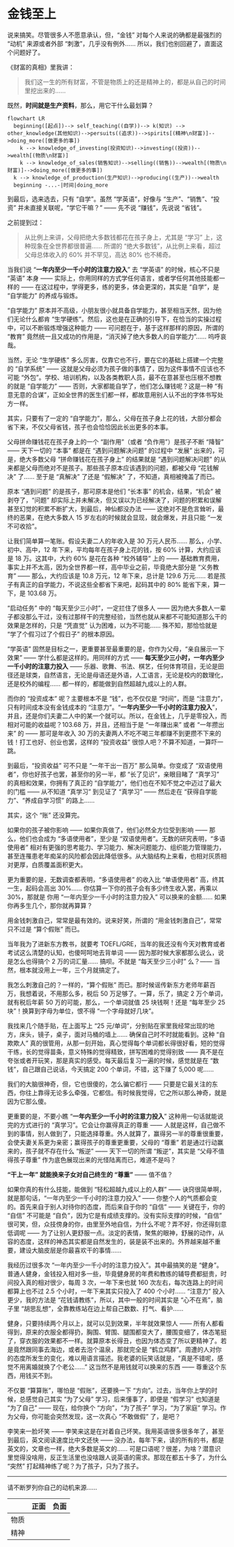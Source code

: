 # 金钱至上

说来搞笑。尽管很多人不愿意承认，但，“金钱” 对每个人来说的确都是最强烈的 “动机” 来源或者外部 “刺激”，几乎没有例外…… 所以，我们也别回避了，直面这个问题好了。

《财富的真相》里我讲：

> 我们这一生的所有财富，不管是物质上的还是精神上的，都是从自己的时间里挖出来的……

既然，**时间就是生产资料**，那么，用它干什么最划算？

```mermaid
flowchart LR
  beginning([起点])--> self_teaching((自学))--> k(知识) --> other_knowledge(其他知识)-->persuits((追求))-->spirits[(精神\n财富)]-->doing_more([做更多的事])
  	k --> knowledge_of_investing(投资知识)-->investing((投资))-->wealth[(物质\n财富)]
	k --> knowledge_of_sales(销售知识)-->selling((销售))-->wealth[(物质\n财富)]-->doing_more([做更多的事])
  k --> knowledge_of_production(生产知识)-->producing((生产))-->wealth
  beginning -...-|时间|doing_more
```

到最后，选来选去，只有 “自学”。虽然 “学英语”，好像与 “生产”、“销售”、“投资” 并未直接关联呢，“学它干嘛？” —— 先不说 “赚钱”，先说说 “省钱”。

之前提到过：

> 从比例上来讲，父母把绝大多数钱都花在孩子身上，尤其是 “学习” 上，这种现象在全世界都很普遍…… 所谓的 “绝大多数钱”，从比例上来看，超过父母总体收入的 60% 并不罕见，高达 80% 也不稀奇。

当我们说 “**一年内至少一千小时的注意力投入**” 去 “学英语” 的时候，核心不只是 “英语” 本身 —— 实际上，你用同样的方式学任何语言，或者学任何其他技能都一样的 —— 在这过程中，学得更多，练的更多，体会更深的，其实是 “自学”，是 “自学能力” 的养成与锻炼。

“自学能力” 原本并不高级，小朋友很小就具备自学能力，甚至相当天然，因为他们无论什么都肯 “生学硬练”。然后，这也是在正确的引导下，在恰当的实操过程中，可以不断锻炼增强这种能力 —— 可问题在于，基于这样那样的原因，所谓的 “教育” 竟然统一且又成功的作用是，“消灭掉了绝大多数人的自学能力”…… 呜呼哀哉。

当然，无论 “生学硬练” 多么厉害，仅靠它也不行，要在它的基础上搭建一个完整的 “自学系统” —— 这就是父母必须为孩子做的事情了，因为这件事情不应该也不可能 “外包”。学校、培训机构，以及各类教职人员，最不在意甚至也压根不想教的就是 “自学能力” —— 否则，大家都能自学了，他们怎么赚钱呢？这是一种 “有意无意的合谋”，正如全世界的医生们都一样，都故意用别人认不出的字体书写处方一样。

其实，只要有了一定的 “自学能力”，那么，父母在孩子身上花的钱，大部分都会省下来，不仅父母省钱，孩子也会恰恰因此长出更多的本事。

父母拼命赚钱花在孩子身上的一个 “副作用”（或者 “负作用”）是孩子不断 “降智” —— 天下一切的 “本事” 都是在 “遇到问题解决问题” 的过程中 “发展” 出来的，可是，绝大多数父母 “拼命赚钱花在孩子身上” 的结果就是 “遇到问题解决问题” 的从来都是父母而绝对不是孩子。那些孩子原本应该遇到的问题，都被父母 “花钱解决” 了…… 至于是 “真解决” 了还是 “假解决” 了，不知道，真相被掩盖了而已。

原本 “遇到问题” 的是孩子，那可原本是他们 “长本事” 的机会，结果，“机会” 被剥夺了，“问题” 却实际上并未解决，但又误以为已经解决了，问题的积累和误解甚至幻觉的积累不断扩大，到最后，神仙都没办法 —— 这绝对不是危言耸听，最终的恶果，在绝大多数人 15 岁左右的时候就会显现，就会爆发，并且只能 “一发不可收拾”。

让我们简单算一笔账。假设夫妻二人的年收入是 30 万元人民币…… 那么，小学、初中、高中，12 年下来，平均每年在孩子身上花的钱，按 60% 计算，大约应该是 18 万。这其中，大约 60% 是花在各种 “校外辅导” 上的 —— 基础教育费用，事实上并不太高，因为全世界都一样，高中毕业之前，毕竟绝大部分是 “义务教育” —— 那么，大约应该是 10.8 万元，12 年下来，总计是 129.6 万元…… 若是孩子有真正的自学能力，不说这些全都省下来吧，起码其中的 80% 能省下来，算一下，是 103.68 万。

“启动任务” 中的 “每天至少三小时”，一定拦住了很多人 —— 因为绝大多数人一辈子都没那么干过，没有过那样干的完整经验，当然也就从来都不可能知道那么干的效果是怎样的，只是 “凭直觉” 认为困难，以为不可能…… 殊不知，那恰恰就是 “学了个假习过了个假日子” 的根本原因。

“学英语” 固然是目标之一，更重要甚至最重要的是，你作为父母，“亲自展示一下效果” —— 学什么都是这样的。用同样的方式 —— **每天至少三小时，一年内至少一千小时的注意力投入** —— 乐器、歌舞、书法、棋艺，任何体育项目，无论是田径还是球类，自然语言，无论是母语还是外语，人工语言，无论是校内的数理化，还是校外的编程…… 都一样的，都能做到自然超越九成以上的人群。

而你的 “投资成本” 呢？主要根本不是 “钱”，也不仅仅是 “时间”，而是 “注意力”，只有时间成本没有金钱成本的 “注意力”。“**一年内至少一千小时的注意力投入**”，并且，还是你们夫妻二人中的某一个就可以。所以，在金钱上，几乎是零投入，而相对可能的收益呢？103.68 万，并且，还相当于是 “一年赚出来” 或者 “一年攒出来” 的 —— 那可是年收入 30 万的夫妻两人不吃不喝三年都赚不到更攒不下来的钱！打工也好、创业也罢，这样的 “投资收益” 很惊人吧？不算不知道，一算吓一跳。

到最后，“投资收益” 可不只是 “一年干出一百万” 那么简单。你变成了 “双语使用者”，你也好孩子也罢，甚至你的另一半，都 “长了见识”，亲眼目睹了 “真学习” 的真相和效果，你拥有了真正的 “自学能力”，他们也在不知不觉之中迈过了最大的门槛 —— 从不知道 “真学习” 到见证了 “真学习” —— 然后走在 “获得自学能力”、“养成自学习惯” 的路上…… 

其实，这个 “账” 还没算完。

如果你的孩子被你影响 —— 如果你真做了，他们必然全方位受到影响 —— 那么，他们也会成为 “多语使用者”，至少是 “双语使用者”。无数的研究表明，“多语使用者” 相对有更强的思考能力、学习能力、解决问题能力、组织能力管理能力，甚至连罹患老年痴呆的风险都会因此降低很多。从大脑结构上来看，也相对灰质相对更厚，白质覆盖面积更大。

更为重要的是，无数调查都表明，“多语使用者” 的收入比 “单语使用者” 高，终其一生，起码会高出 30%…… 你估算一下你的孩子会有多少终生收入罢，再乘以 30%，那就是 你用 “一年内至少一千小时的注意力投入” 可以换来的金额…… 如果你再多生几个，那你就再算算？

用金钱刺激自己，常常是最有效的。说来好笑，所谓的 “用金钱刺激自己”，常常只不过是 “算个假账” 而已。

当年我为了进新东方教书，就要考 TOEFL/GRE，当年的我还没有今天对教育或者考试这么清楚的认知，也傻呵呵地去背单词 —— 因为那时候大家都那么说么，说是怎么也得搞个 2 万的词汇量…… 搞呗。不就是 “每天至少三小时” 么？—— 当然，根本就没用上一年，三个月就搞定了。

我怎么刺激自己的？一样的，“算个假账” 而已。那时候谣传新东方老师年薪百万，我想着说，不用那么多，税后 50 万足够了。一算，乐了，搞定 2 万个单词，就有税后年薪 50 万的可能，那么，一个单词就值 25 块钱啊！还是 “每年至少 25 块”！换算到字母为单位，恨不得 “一个字母就好几块”。

我找来几个随手贴，在上面写上 “25 元/单词”，分别贴在家里我经常出现的地方，床头，镜子，桌子，面对马桶的墙上…… 确保自己时不时就能看到。这种 “自欺欺人” 真的很管用，从那一刻开始，真心觉得每个单词都长得很好看，短的觉得干练，长的觉得苗条，意义特殊的觉得精致，拼写困难的觉得别致 —— 真不是在夸张或者开玩笑，那是真实的感受。每天最后复习一遍的时候，感觉就是在 “数钱”，自己跟自己说话，今天搞定 200 个单词，不错，这下赚了 5,000 呢……

我们的大脑很神奇，但，它也很傻的，怎么骗它都行 —— 只要是它最关注的东西，你往上靠得无论多么牵强，它都信。有时候我觉得，它之所以那么神奇，就是因为它那么傻。

更重要的是，不要小瞧 “**一年内至少一千小时的注意力投入**” 这种用一句话就能说完的方式进行的 “真学习”。它会让你赢得真正的尊重 —— 人就是这样，自己做不到的事情，别人做到了，只能选择尊重。外人就算了，赢得另一半的尊重很重要，会使夫妻关系更为亲密；赢得孩子的尊重更重要，父母的 “尊重” 若是通过行动赢来的，孩子就不存在什么 “叛逆” —— 天下一切的所谓 “叛逆”，其实是 “父母不值得孩子尊重” 作为底色展现出来的光怪陆离而已，难道不是吗？

**“干上一年” 就能换来子女对自己终生的 “尊重”** —— 值不值？

如果你真的有什么技能，能做到 “轻松超越九成以上的人群” —— 诀窍很简单啊，就是那句话，“一年内至少一千小时的注意力投入” —— 你整个人的气质都会变的。首先来自于别人对待你的态度，而后来自于你的 “自信” —— 关键在于，你的 “自信” 不可能是 “自负”，因为它是有成绩支撑的。没有实际支撑的时候，“自信” 很可笑，但，众技傍身的你，由里至外地自信，为什么不呢？弄不好，你还得刻意低调呢 —— 为了让别人更舒服一点。淡定的表情，聚焦的眼神，舒展的动作，从容的态度，这样的神态其实都是自然发生的，装是装不出来的。外界越来越不重要，建设大脑皮层是你最喜欢干的事情……

我经历过很多次 “一年内至少一千小时的注意力投入”。其中最搞笑的是 “健身”。普通人健身，金钱投入相对多一些，毕竟健身房的年费和教练的辅导费都挺贵，时间投入真的相对很少，每周 3 次，一年下来也就 160 次左右，每次连路上的时间都算上也不过 2.5 个小时，一年下来其实只投入了 400 个小时…… “注意力” 投入更少，我的方法是 “花钱请教练”，所以，其中一般的时间其实是 “心不在焉”，脑子里 “胡思乱想”，全靠教练站在边上帮自己数数、打气、看护……

健身，只要持续两个月以上，就可以见到效果，半年就效果惊人 —— 所有人都看得到，原来的衣服全都得扔，胸围、臂围、腿围都变大了，腰围变细了，体态笔挺了，穿衣服的效果都不一样。就算原本长得丑，也因为体态变了所以更精神了。若是竟然跟同事去海边，或者去泡个温泉，那就完全是 “鹤立鸡群”。周遭的人对你的态度所发生的变化，难以用语言描述。我老婆的玩笑话就是，“真是不错呢，感觉不用离婚就换了个老公……” 这当然不是用钱就可以换来的东西 —— 尊重这个东西，用钱买不到。

不仅要 “算算账”，哪怕是 “假账”，还要换一下 “方向”。过去，当年你上学的时候，总感觉自己其实 “为了父母” 学习，后来懂事了，即便是 “假学习” 也知道是 “为了自己” —— 现在，给你换个 “方向”，“为了孩子” 学习，“为了家庭” 学习。作为父母，你可能会突然发现，这一次真心 “不敢做假” 了，是吧？

李笑来一脸坏笑 —— 李笑来这是在对着自己坏笑。我用英语很多很多年了，甚至到最后，英文阅读速度比中文还快 —— 没办法，每年下来，读的所有的书，都是英文的，文章也一样，绝大多数是英文的…… 可是口语呢？很差，为啥？潜意识里觉得没啥用，反正生活里也没啥跟人说英语的需求。那现在都五十多了，为什么 “突然” 打起精神练了呢？为了孩子，只为了孩子。

-----

请不断罗列你自己的动机来源……

|      | 正面 | 负面 |
| ---- | ---- | ---- |
| 物质 |      |      |
| 精神 |      |      |



